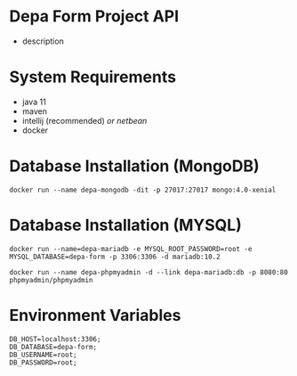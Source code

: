 # Depa Form Project API
- description

# System Requirements
- java 11
- maven
- intellij (recommended) *or netbean*
- docker

# Database Installation (MongoDB)
```
docker run --name depa-mongodb -dit -p 27017:27017 mongo:4.0-xenial
```

# Database Installation (MYSQL)
```
docker run --name=depa-mariadb -e MYSQL_ROOT_PASSWORD=root -e MYSQL_DATABASE=depa-form -p 3306:3306 -d mariadb:10.2

docker run --name depa-phpmyadmin -d --link depa-mariadb:db -p 8080:80 phpmyadmin/phpmyadmin
```

# Environment Variables
```
DB_HOST=localhost:3306;
DB_DATABASE=depa-form;
DB_USERNAME=root;
DB_PASSWORD=root;
```